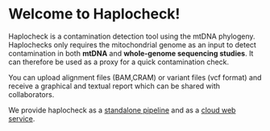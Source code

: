 # Welcome to Haplocheck!

Haplocheck is a contamination detection tool using the mtDNA phylogeny. Haplochecks only requires the mitochondrial genome as an input to detect contamination in both **mtDNA** and **whole-genome sequencing studies**. 
It can therefore be used as a proxy for a quick contamination check. 

You can upload alignment files (BAM,CRAM) or variant files (vcf format) and receive a graphical and textual report which can be shared with collaborators. 

We provide haplocheck as a [standalone pipeline](https://github.com/genepi/haplocheck#run-haplocheck-locally) and as a [cloud web service](https://mitoverse.i-med.ac.at).